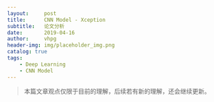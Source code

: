 ```yaml
---
layout:     post
title:      CNN Model - Xception
subtitle:   论文分析
date:       2019-04-16
author:     vhpg
header-img: img/placeholder_img.png
catalog: true
tags:
    - Deep Learning
    - CNN Model
---
```

> 本篇文章观点仅限于目前的理解，后续若有新的理解，还会继续更新。
